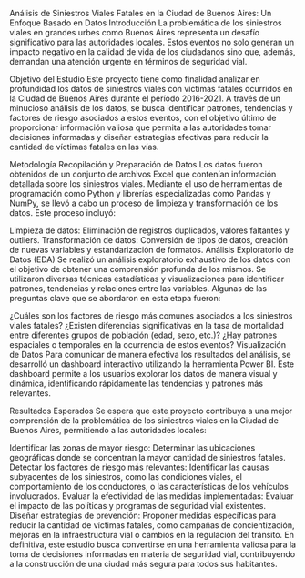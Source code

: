 Análisis de Siniestros Viales Fatales en la Ciudad de Buenos Aires: Un Enfoque Basado en Datos
Introducción
La problemática de los siniestros viales en grandes urbes como Buenos Aires representa un desafío significativo para las autoridades locales. Estos eventos no solo generan un impacto negativo en la calidad de vida de los ciudadanos sino que, además, demandan una atención urgente en términos de seguridad vial.

Objetivo del Estudio
Este proyecto tiene como finalidad analizar en profundidad los datos de siniestros viales con víctimas fatales ocurridos en la Ciudad de Buenos Aires durante el período 2016-2021. A través de un minucioso análisis de los datos, se busca identificar patrones, tendencias y factores de riesgo asociados a estos eventos, con el objetivo último de proporcionar información valiosa que permita a las autoridades tomar decisiones informadas y diseñar estrategias efectivas para reducir la cantidad de víctimas fatales en las vías.

Metodología
Recopilación y Preparación de Datos
Los datos fueron obtenidos de un conjunto de archivos Excel que contenían información detallada sobre los siniestros viales. Mediante el uso de herramientas de programación como Python y librerías especializadas como Pandas y NumPy, se llevó a cabo un proceso de limpieza y transformación de los datos. Este proceso incluyó:

Limpieza de datos: Eliminación de registros duplicados, valores faltantes y outliers.
Transformación de datos: Conversión de tipos de datos, creación de nuevas variables y estandarización de formatos.
Análisis Exploratorio de Datos (EDA)
Se realizó un análisis exploratorio exhaustivo de los datos con el objetivo de obtener una comprensión profunda de los mismos. Se utilizaron diversas técnicas estadísticas y visualizaciones para identificar patrones, tendencias y relaciones entre las variables. Algunas de las preguntas clave que se abordaron en esta etapa fueron:

¿Cuáles son los factores de riesgo más comunes asociados a los siniestros viales fatales?
¿Existen diferencias significativas en la tasa de mortalidad entre diferentes grupos de población (edad, sexo, etc.)?
¿Hay patrones espaciales o temporales en la ocurrencia de estos eventos?
Visualización de Datos
Para comunicar de manera efectiva los resultados del análisis, se desarrolló un dashboard interactivo utilizando la herramienta Power BI. Este dashboard permite a los usuarios explorar los datos de manera visual y dinámica, identificando rápidamente las tendencias y patrones más relevantes.

Resultados Esperados
Se espera que este proyecto contribuya a una mejor comprensión de la problemática de los siniestros viales en la Ciudad de Buenos Aires, permitiendo a las autoridades locales:

Identificar las zonas de mayor riesgo: Determinar las ubicaciones geográficas donde se concentran la mayor cantidad de siniestros fatales.
Detectar los factores de riesgo más relevantes: Identificar las causas subyacentes de los siniestros, como las condiciones viales, el comportamiento de los conductores, o las características de los vehículos involucrados.
Evaluar la efectividad de las medidas implementadas: Evaluar el impacto de las políticas y programas de seguridad vial existentes.
Diseñar estrategias de prevención: Proponer medidas específicas para reducir la cantidad de víctimas fatales, como campañas de concientización, mejoras en la infraestructura vial o cambios en la regulación del tránsito.
En definitiva, este estudio busca convertirse en una herramienta valiosa para la toma de decisiones informadas en materia de seguridad vial, contribuyendo a la construcción de una ciudad más segura para todos sus habitantes.